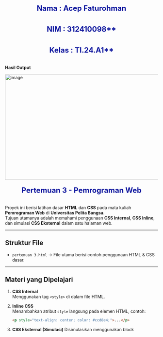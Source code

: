 # Nama : Acep Faturohman
# NIM : 312410098**
# Kelas : TI.24.A1**

**Hasil Output**

<img width="955" height="347" alt="image" src="https://github.com/user-attachments/assets/3aa41df0-ff56-47a1-91c6-c1f10c3317fc" />

# Pertemuan 3 - Pemrograman Web

Proyek ini berisi latihan dasar **HTML** dan **CSS** pada mata kuliah **Pemrograman Web** di **Universitas Pelita Bangsa**.  
Tujuan utamanya adalah memahami penggunaan **CSS Internal**, **CSS Inline**, dan simulasi **CSS Eksternal** dalam satu halaman web.

---

## Struktur File
- `pertemuan 3.html` → File utama berisi contoh penggunaan HTML & CSS dasar.

---

## Materi yang Dipelajari
1. **CSS Internal**  
   Menggunakan tag `<style>` di dalam file HTML.
   
2. **Inline CSS**  
   Menambahkan atribut `style` langsung pada elemen HTML, contoh:
   ```html
   <p style="text-align: center; color: #ccd8e4;">...</p>
3. **CSS Eksternal (Simulasi)**
Disimulasikan menggunakan block <style> kedua, meskipun seharusnya dipisah dalam file .css.

4. **Selector CSS**

ID Selector → #intro

Class Selector → .button, .btn-primary

Tag Selector → h1, nav, p

**Penjelasan Code**
```
<!DOCTYPE html>
<html lang="id">
<head>
    <meta charset="UTF-8">
    <meta name="viewport" content="width=device-width, initial-scale=1.0">
    <title>CSS Dasar</title>
    
    <!-- CSS Internal -->
    <style>
        body {
            font-family: 'Open Sans', sans-serif;
            margin: 0;
            padding: 0;
            background-color: #f5f5f5;
        }
        
        header {
            min-height: 80px;
            border-bottom: 1px solid #77CCEF;
            background-color: white;
        }
        
        h1 {
            font-size: 24px;
            color: #0F189F;
            text-align: center;
            padding: 20px 10px;
            margin: 0;
        }
        
        h1 i {
            color: #6d6a6b;
        }
        
        #intro {
            background: #418fb1;
            border: 1px solid #099249;
            min-height: 100px;
            padding: 10px;
            margin: 20px;
            border-radius: 5px;
        }
        
        #intro h1 {
            text-align: left;
            border: 0;
            color: #fff;
            padding: 10px 0;
        }
        
        #intro p {
            color: white;
            line-height: 1.5;
        }
        
        .button {
            padding: 15px 20px;
            background: #bebcbd;
            color: #fff;
            display: inline-block;
            margin: 10px;
            text-decoration: none;
            border-radius: 4px;
        }
        
        .btn-primary {
            background: #E42A42;
        }
        
        .btn-primary:hover {
            background: #c21830;
        }
    </style>
    
    <!-- CSS Eksternal (disimulasikan dalam style tag) -->
    <style>
        /* Simulasi CSS Eksternal */
        nav {
            background: #20A759;
            color: #fff;
            padding: 10px;
        }
        
        nav a {
            color: #fff;
            text-decoration: none;
            padding: 10px 20px;
            display: inline-block;
        }
        
        nav .active,
        nav a:hover {
            background: #08E8BA;
        }
    </style>
</head>
<body>
    <header>
        <h1>CSS Internal dan <i>Inline CSS</i></h1>
    </header>
    
    <nav>
        <a href="lab2_css_dasar.html">CSS Dasar</a>
        <a href="lab2_css_eksternal.html">CSS Eksternal</a>
        <a href="lab1_tag_dasar.html">HTML Dasar</a>
    </nav>
    
    <!-- CSS ID Selector -->
    <div id="intro">
        <h1>Hello World</h1>
        <!-- Inline CSS pada paragraf -->
        <p style="text-align: center; color: #ccd8e4;">
            Kami sedang belajar HTML dan CSS dasar, pada mata kuliah <b>Pemrograman Web</b> di <i>Universitas Pelita Bangsa</i>. 
            Pelajaran pertama yang kami dapat adalah membuat tampilan web sederhana dalam rangka mengenal tag-tag dasar HTML dan CSS.
        </p>
        <!-- CSS Class Selector -->
        <a class="button btn-primary" href="#intro">Informasi selengkapnya.</a>
    </div>
</body>
</html>
```
